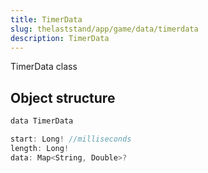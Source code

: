 ```yaml
---
title: TimerData
slug: thelaststand/app/game/data/timerdata
description: TimerData
---
```


TimerData class

## Object structure

```scala
data TimerData

start: Long! //milliseconds
length: Long!
data: Map<String, Double>?

```
